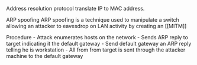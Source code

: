 Address resolution protocol translate IP to MAC address. 


ARP spoofing
ARP spoofing is a technique used to manipulate a switch allowing an attacker to eavesdrop on LAN activity by creating an [[MITM]]

Procedure 
	- Attack enumerates hosts on the network 
	- Sends ARP reply to target indicating it the default gateway
	- Send default gateway an ARP reply telling he is workstation
	- All from from target is sent through the attacker machine to the default gateway
	
